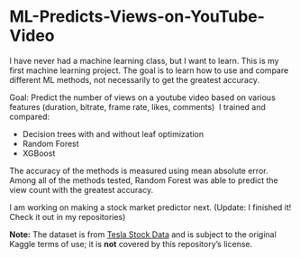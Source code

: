 # ML-Predicts-Views-on-YouTube-Video
I have never had a machine learning class, but I want to learn. This is my first machine learning project. The goal is to learn how to use and compare different ML methods, not necessarily to get the greatest accuracy. 

Goal: Predict the number of views on a youtube video based on various features (duration, bitrate, frame rate, likes, comments) 
I trained and compared:
- Decision trees with and without leaf optimization
- Random Forest
- XGBoost

The accuracy of the methods is measured using mean absolute error. Among all of the methods tested, Random Forest was able to predict the view count with the greatest accuracy.  

I am working on making a stock market predictor next. (Update: I finished it! Check it out in my repositories)

**Note:** The dataset is from
[Tesla Stock Data](https://www.kaggle.com/datasets/timoboz/tesla-stock-data-from-2010-to-2020)
and is subject to the original Kaggle terms of use; it is **not** covered by this repository’s license.
